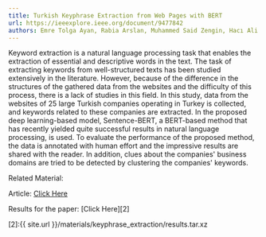 ```yaml
---
title: Turkish Keyphrase Extraction from Web Pages with BERT
url: https://ieeexplore.ieee.org/document/9477842
authors: Emre Tolga Ayan, Rabia Arslan, Muhammed Said Zengin, Hacı Ali Duru, Sedat Salman ve Batuhan Bardak
---
```

 
Keyword extraction is a natural language processing task that enables the extraction of essential and descriptive words in the text. The task of extracting keywords from well-structured texts has been studied extensively in the literature. However, because of the difference in the structures of the gathered data from the websites and the difficulty of this process, there is a lack of studies in this field. In this study, data from the websites of 25 large Turkish companies operating in Turkey is collected, and keywords related to these companies are extracted. In the proposed deep learning-based model, Sentence-BERT, a BERT-based method that has recently yielded quite successful results in natural language processing, is used.   To evaluate the performance of the proposed method, the data is annotated with human effort and the impressive results are shared with the reader. In addition, clues about the companies' business domains are tried to be detected by clustering the companies' keywords.

Related Material:

Article: [Click Here][1]

Results for the paper: [Click Here][2]

[1]: https://ieeexplore.ieee.org/document/9477842

[2]:{{ site.url }}/materials/keyphrase_extraction/results.tar.xz
